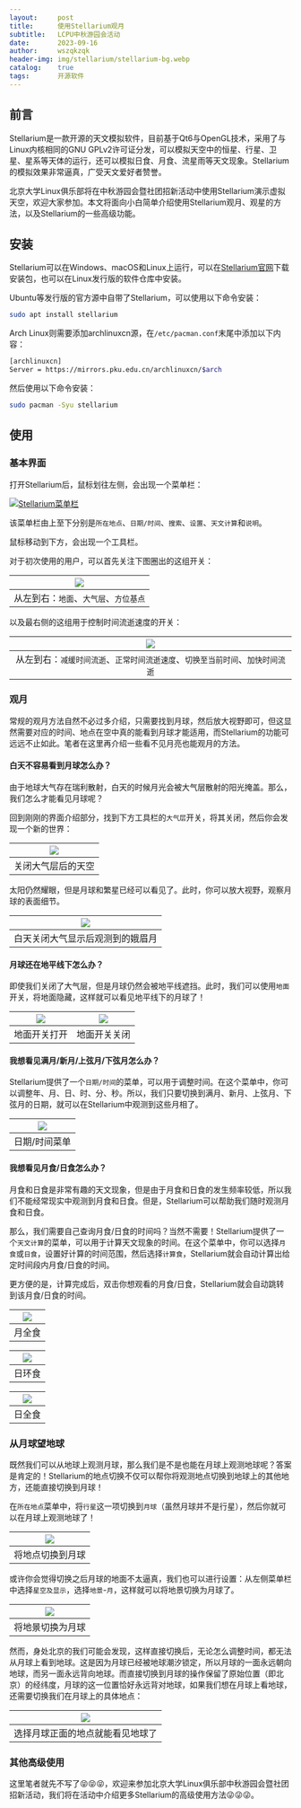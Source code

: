 ```yaml
---
layout:     post
title:      使用Stellarium观月
subtitle:   LCPU中秋游园会活动
date:       2023-09-16
author:     wszqkzqk
header-img: img/stellarium/stellarium-bg.webp
catalog:    true
tags:       开源软件
---
```


## 前言

Stellarium是一款开源的天文模拟软件，目前基于Qt6与OpenGL技术，采用了与Linux内核相同的GNU GPLv2许可证分发，可以模拟天空中的恒星、行星、卫星、星系等天体的运行，还可以模拟日食、月食、流星雨等天文现象。Stellarium的模拟效果非常逼真，广受天文爱好者赞誉。

北京大学Linux俱乐部将在中秋游园会暨社团招新活动中使用Stellarium演示虚拟天空，欢迎大家参加。本文将面向小白简单介绍使用Stellarium观月、观星的方法，以及Stellarium的一些高级功能。

## 安装

Stellarium可以在Windows、macOS和Linux上运行，可以在[Stellarium官网](https://stellarium.org/)下载安装包，也可以在Linux发行版的软件仓库中安装。

Ubuntu等发行版的官方源中自带了Stellarium，可以使用以下命令安装：

```bash
sudo apt install stellarium
```

Arch Linux则需要添加archlinuxcn源，在`/etc/pacman.conf`末尾中添加以下内容：

```bash
[archlinuxcn]
Server = https://mirrors.pku.edu.cn/archlinuxcn/$arch
```

然后使用以下命令安装：

```bash
sudo pacman -Syu stellarium
```

## 使用

### 基本界面

打开Stellarium后，鼠标划往左侧，会出现一个菜单栏：

[![Stellarium菜单栏](/img/stellarium/basic-left-end.webp)](/img/stellarium/basic-left-end.webp)

该菜单栏由上至下分别是`所在地点`、`日期/时间`、`搜索`、`设置`、`天文计算`和`说明`。

鼠标移动到下方，会出现一个工具栏。

<!-- 工具栏最左侧的3个开关是有关星座的：

|![](/img/stellarium/basic-bottom1.webp)|
|:-:|
|有关星座的3个开关：`星座连线`、`星座标签`、`星座图绘`|

接下来是赤经网络和地平网络的开关：

|![](/img/stellarium/basic-bottom2.webp)|
|:-:|
|从左到右：`赤经网络`、`地平网络`|

然后是有关场景的开关：
-->

对于初次使用的用户，可以首先关注下图圈出的这组开关：

|[![](/img/stellarium/basic-bottom3.webp)](/img/stellarium/basic-bottom3.webp)|
|:-:|
|从左到右：`地面`、`大气层`、`方位基点`|

以及最右侧的这组用于控制时间流逝速度的开关：

|[![](/img/stellarium/basic-bottom4.webp)](/img/stellarium/basic-bottom4.webp)|
|:-:|
|从左到右：`减缓时间流逝`、`正常时间流逝速度`、`切换至当前时间`、`加快时间流逝`|

### 观月

常规的观月方法自然不必过多介绍，只需要找到月球，然后放大视野即可，但这显然需要对应的时间、地点在空中真的能看到月球才能适用，而Stellarium的功能可远远不止如此。笔者在这里再介绍一些看不见月亮也能观月的方法。

#### 白天不容易看到月球怎么办？

由于地球大气存在瑞利散射，白天的时候月光会被大气层散射的阳光掩盖。那么，我们怎么才能看见月球呢？

回到刚刚的界面介绍部分，找到下方工具栏的`大气层`开关，将其关闭，然后你会发现一个新的世界：

|[![](/img/stellarium/atm-off.webp)](/img/stellarium/atm-off.webp)|
|:-:|
|关闭大气层后的天空|

太阳仍然耀眼，但是月球和繁星已经可以看见了。此时，你可以放大视野，观察月球的表面细节。

|[![](/img/stellarium/atm-off2.webp)](/img/stellarium/atm-off2.webp)|
|:-:|
|白天关闭大气显示后观测到的娥眉月|

#### 月球还在地平线下怎么办？

即使我们关闭了大气层，但是月球仍然会被地平线遮挡。此时，我们可以使用`地面`开关，将地面隐藏，这样就可以看见地平线下的月球了！

|[![](/img/stellarium/ground-on.webp)](/img/stellarium/ground-on.webp)|[![](/img/stellarium/ground-off.webp)](/img/stellarium/ground-off.webp)|
|:-:|:-:|
|地面开关打开|地面开关关闭|

#### 我想看见满月/新月/上弦月/下弦月怎么办？

Stellarium提供了一个`日期/时间`的菜单，可以用于调整时间。在这个菜单中，你可以调整年、月、日、时、分、秒。所以，我们只要切换到满月、新月、上弦月、下弦月的日期，就可以在Stellarium中观测到这些月相了。

|[![](/img/stellarium/time.webp)](/img/stellarium/time.webp)|
|:-:|
|日期/时间菜单|

#### 我想看见月食/日食怎么办？

月食和日食是非常有趣的天文现象，但是由于月食和日食的发生频率较低，所以我们不能经常现实中观测到月食和日食。但是，Stellarium可以帮助我们随时观测月食和日食。

那么，我们需要自己查询月食/日食的时间吗？当然不需要！Stellarium提供了一个`天文计算`的菜单，可以用于计算天文现象的时间。在这个菜单中，你可以选择`月食`或`日食`，设置好计算的时间范围，然后选择`计算食`，Stellarium就会自动计算出给定时间段内月食/日食的时间。

更方便的是，计算完成后，双击你想观看的月食/日食，Stellarium就会自动跳转到该月食/日食的时间。

|[![](/img/stellarium/lunar-eclipse.webp)](/img/stellarium/lunar-eclipse.webp)|
|:-:|
|月全食|

|[![](/img/stellarium/solar-eclipse.webp)](/img/stellarium/solar-eclipse.webp)|
|:-:|
|日环食|

|[![](/img/stellarium/solar-eclipse-full.webp)](/img/stellarium/solar-eclipse-full.webp)|
|:-:|
|日全食|

### 从月球望地球

既然我们可以从地球上观测月球，那么我们是不是也能在月球上观测地球呢？答案是肯定的！Stellarium的地点切换不仅可以帮你将观测地点切换到地球上的其他地方，还能直接切换到月球！

在`所在地点`菜单中，将`行星`这一项切换到`月球`（虽然月球并不是行星），然后你就可以在月球上观测地球了！

|[![](/img/stellarium/location-moon.webp)](/img/stellarium/location-moon.webp)|
|:-:|
|将地点切换到月球|

或许你会觉得切换之后月球的地面不太逼真，我们也可以进行设置：从左侧菜单栏中选择`星空及显示`，选择`地景`-`月`，这样就可以将地景切换为月球了。

|[![](/img/stellarium/landscape-moon.webp)](/img/stellarium/landscape-moon.webp)|
|:-:|
|将地景切换为月球|

然而，身处北京的我们可能会发现，这样直接切换后，无论怎么调整时间，都无法从月球上看到地球。这是因为月球已经被地球潮汐锁定，所以月球的一面永远朝向地球，而另一面永远背向地球。而直接切换到月球的操作保留了原始位置（即北京）的经纬度，月球的这一位置恰好永远背对地球，如果我们想在月球上看地球，还需要切换我们在月球上的具体地点：

|[![](/img/stellarium/see-earth-from-moon.webp)](/img/stellarium/see-earth-from-moon.webp)|
|:-:|
|选择月球正面的地点就能看见地球了|

### 其他高级使用

这里笔者就先不写了😝😝😝，欢迎来参加北京大学Linux俱乐部中秋游园会暨社团招新活动，我们将在活动中介绍更多Stellarium的高级使用方法😜😜😜。
